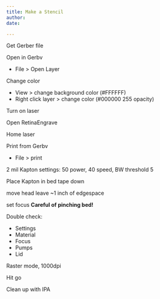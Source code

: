 ```yaml
---
title: Make a Stencil
author: 
date: 

---
```


Get Gerber file

Open in Gerbv
 - File > Open Layer

Change color
 - View > change background color (#FFFFFF)
 - Right click layer > change color (#000000 255 opacity)


Turn on laser

Open RetinaEngrave

Home laser

Print from Gerbv
 - File > print


2 mil Kapton settings:
50 power, 40 speed, BW threshold 5


Place Kapton in bed
tape down

move head
leave ~1 inch of edgespace

set focus
**Careful of pinching bed!**

Double check:
 - Settings
 - Material
 - Focus
 - Pumps
 - Lid

Raster mode, 1000dpi

Hit go

Clean up with IPA


